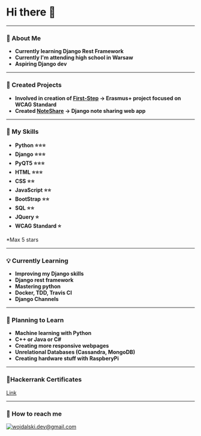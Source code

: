 # Hi there 👋
---
### 🤙 About Me 
- **Currently learning Django Rest Framework**
- **Currently I'm attending high school in Warsaw**
- **Aspiring Django dev**
---
### 🎯 Created Projects
- **Involved in creation of [First-Step](http://first-step.pl) → Erasmus+ project focused on WCAG Standard**
- **Created [NoteShare](https://github.com/NotSoYeezy/django-NoteShare) → Django note sharing web app**
---
### 🔧 My Skills
- **Python ⭐⭐⭐**
- **Django ⭐⭐⭐**
- **PyQT5 ⭐⭐⭐**
- **HTML ⭐⭐⭐**
- **CSS ⭐⭐**
- **JavaScript ⭐⭐**
- **BootStrap ⭐⭐**
- **SQL ⭐⭐**
- **JQuery ⭐**
- **WCAG Standard ⭐**

*Max 5 stars

---
### 💡 Currently Learning 
- **Improving my Django skills**
- **Django rest framework**
- **Mastering python**
- **Docker, TDD, Travis CI**
- **Django Channels**

---
### 🔮 Planning to Learn
- **Machine learning with Python**
- **C++ or Java or C#**
- **Creating more responsive webpages**
- **Unrelational Databases (Cassandra, MongoDB)** 
- **Creating hardware stuff with RaspberyPi**
---
### 📜Hackerrank Certificates
[Link](https://www.hackerrank.com/certificates/50cdfac78793)

---
### 📧 How to reach me
<a href="mailto:wojdalski.dev@gmail.com">![wojdalski.dev@gmail.com](https://img.shields.io/badge/Gmail-D14836?style=for-the-badge&logo=gmail&logoColor=white)</a>
